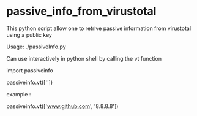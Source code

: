 # passive_info_from_virustotal

This python script allow one to retrive passive information from virustotal using a public key

Usage:
  ./passiveInfo.py <file containing either IP or domain per line>
  
Can use interactively in python shell by calling the vt function 

import passiveinfo

passiveinfo.vt(['<domain or ip>'])

example :

passiveinfo.vt(['www.github.com', '8.8.8.8'])
